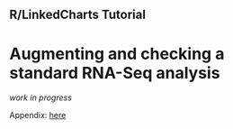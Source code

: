 ## R/LinkedCharts Tutorial
# Augmenting and checking a standard RNA-Seq analysis

*work in progress*

Appendix: [here](data_prep.md)